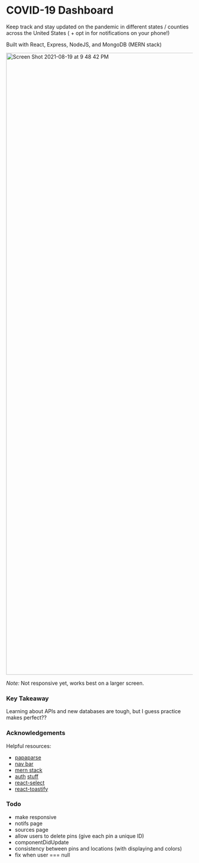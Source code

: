 # COVID-19 Dashboard

Keep track and stay updated on the pandemic in different states / counties across the United States ( + opt in for notifications on your phone!)

Built with React, Express, NodeJS, and MongoDB (MERN stack)

<img width="1680" alt="Screen Shot 2021-08-19 at 9 48 42 PM" src="https://user-images.githubusercontent.com/68198839/130171378-0d5776dc-3735-4207-b2e7-5ec02949cd4d.png">

*Note:* Not responsive yet, works best on a larger screen.

### Key Takeaway

Learning about APIs and new databases are tough, but I guess practice makes perfect??

### Acknowledgements

Helpful resources:
- [papaparse](https://www.papaparse.com/)
- [nav bar](https://www.youtube.com/watch?v=5R9jFHlG6ik&ab_channel=WebDevSimplified)
- [mern stack](https://www.youtube.com/watch?v=7CqJlxBYj-M&ab_channel=freeCodeCamp.org)
- [auth](https://blog.bitsrc.io/build-a-login-auth-app-with-mern-stack-part-1-c405048e3669) [stuff](https://www.youtube.com/watch?v=LKlO8vLvUao&t=5007s&ab_channel=JavaScriptMastery)
- [react-select](https://react-select.com/home)
- [react-toastify](https://fkhadra.github.io/react-toastify/introduction/)

### Todo
- make responsive
- notifs page
- sources page
- allow users to delete pins (give each pin a unique ID)
- componentDidUpdate
- consistency between pins and locations (with displaying and colors)
- fix when user === null 
